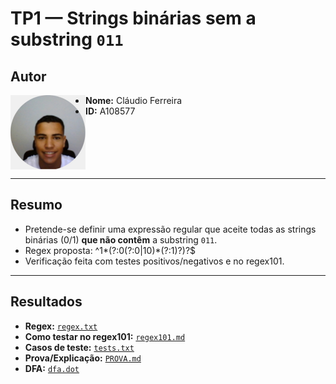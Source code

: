 # TP1 — Strings binárias **sem** a substring `011`

## Autor

<img src="../img/perfil.jpg" alt="Foto de perfil" width="120" align="left"/>

- **Nome:** Cláudio Ferreira  
- **ID:** A108577  

<br clear="left"/>

---

## Resumo
- Pretende-se definir uma expressão regular que aceite todas as strings binárias (0/1) **que não contêm** a substring `011`.
- Regex proposta: ^1*(?:0(?:0|10)*(?:1)?)?$
- Verificação feita com testes positivos/negativos e no regex101.

---

## Resultados
- **Regex:** [`regex.txt`](./regex.txt)
- **Como testar no regex101:** [`regex101.md`](./regex101.md)
- **Casos de teste:** [`tests.txt`](./tests.txt)
- **Prova/Explicação:** [`PROVA.md`](./PROVA.md)
- **DFA:** [`dfa.dot`](./dfa.dot)  


